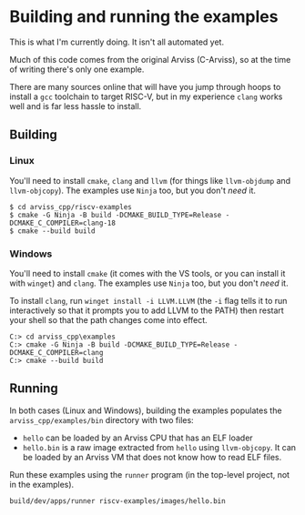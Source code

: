 # Building and running the examples

This is what I'm currently doing. It isn't all automated yet.

Much of this code comes from the original Arviss (C-Arviss), so at the time of writing there's only one example.

There are many sources online that will have you jump through hoops to install a `gcc` toolchain to target
RISC-V, but in my experience `clang` works well and is far less hassle to install.

## Building
### Linux
You'll need to install `cmake`, `clang` and `llvm` (for things like `llvm-objdump` and `llvm-objcopy`).
The examples use `Ninja` too, but you don't *need* it.

```
$ cd arviss_cpp/riscv-examples
$ cmake -G Ninja -B build -DCMAKE_BUILD_TYPE=Release -DCMAKE_C_COMPILER=clang-18
$ cmake --build build
```

### Windows
You'll need to install `cmake` (it comes with the VS tools, or you can install it with `winget`) and
`clang`. The examples use `Ninja` too, but you don't *need* it.

To install `clang`, run `winget install -i LLVM.LLVM` (the `-i` flag tells it to run interactively so
that it prompts you to add LLVM to the PATH) then restart your shell so that the path changes come into effect.

```
C:> cd arviss_cpp\examples
C:> cmake -G Ninja -B build -DCMAKE_BUILD_TYPE=Release -DCMAKE_C_COMPILER=clang
C:> cmake --build build
```

## Running
In both cases (Linux and Windows), building the examples populates the `arviss_cpp/examples/bin` directory
with two files:
- `hello` can be loaded by an Arviss CPU that has an ELF loader
- `hello.bin` is a raw image extracted from `hello` using `llvm-objcopy`. It can be loaded by an Arviss VM
  that does not know how to read ELF files.

Run these examples using the `runner` program (in the top-level project, not in the examples).

```sh
build/dev/apps/runner riscv-examples/images/hello.bin
```
